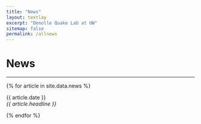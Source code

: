 ```yaml
---
title: "News"
layout: textlay
excerpt: "Denolle Quake Lab at UW"
sitemap: false
permalink: /allnews
---
```


# News
---

{% for article in site.data.news %}
<p>{{ article.date }} <br>
<em>{{ article.headline }}</em></p>
{% endfor %}
